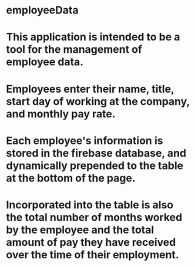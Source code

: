 # employeeData

# This application is intended to be a tool for the management of employee data.

# Employees enter their name, title, start day of working at the company, and monthly pay rate.

# Each employee's information is stored in the firebase database, and dynamically prepended to the table at the bottom of the page.

# Incorporated into the table is also the total number of months worked by the employee and the total amount of pay they have received over the time of their employment.